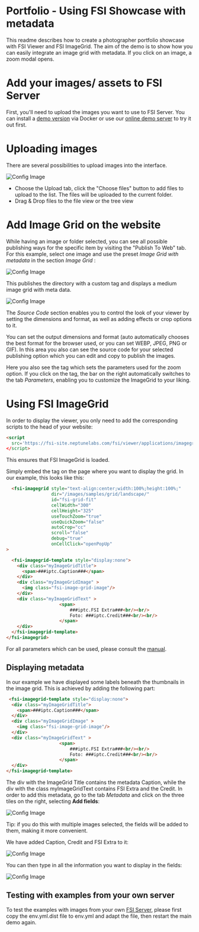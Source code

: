 # Portfolio - Using FSI Showcase with metadata

This readme describes how to create a photographer portfolio showcase with FSI Viewer and FSI ImageGrid.
The aim of the demo is to show how you can easily integrate an image grid with metadata. If you click on an
image, a zoom modal opens.

# Add your images/ assets to FSI Server

First, you'll need to upload the images you want to use to FSI Server.
You can install a [demo version](https://www.neptunelabs.com/get/) via Docker or use our [online demo server](https://demo.fsi-server.com/fsi/interface/) to try it out first.

# Uploading images

There are several possibilities to upload images into the interface.

![Config Image](readme-portfolio.png)

- Choose the Upload tab, click the "Choose files" button to add files to upload to the list. The files will be uploaded to the current folder.
- Drag & Drop files to the file view or the tree view

# Add Image Grid on the website

While having an image or folder selected, you can see all possible publishing ways for the specific item by visiting the "Publish To Web" tab.
For this example, select one image and use the preset *Image Grid with metadata* in the section *Image Grid* :

![Config Image](readme-portfolio-1.png)

This publishes the directory with a custom <fsi-imagegrid> tag and displays a medium image grid with meta data.


![Config Image](readme-portfolio-2.png)

The *Source Code* section enables you to control the look of your viewer by setting the dimensions and format, as well as adding effects or crop options to it.

You can set the output dimensions and format (auto automatically chooses the best format for the browser used, or you can set WEBP, JPEG, PNG or GIF).
In this area you also can see the source code for your selected publishing option which you can edit and copy to publish the images.

Here you also see the <fsi-imagegrid> tag which sets the parameters used for the zoom option.
If you click on the tag, the bar on the right automatically switches to the tab *Parameters*, enabling you to customize the ImageGrid to your liking.

# Using FSI ImageGrid

In order to display the viewer, you only need to add the corresponding scripts
to the head of your website:

```html
<script
  src='https://fsi-site.neptunelabs.com/fsi/viewer/applications/imagegrid/js/fsiimagegrid.js'
</script>
```
This ensures that FSI ImageGrid is loaded.

Simply embed the <fsi-imagegrid> tag on the page where you want to display the grid.
In our example, this looks like this:

```html
  <fsi-imagegrid style="text-align:center;width:100%;height:100%;"
                 dir="/images/samples/grid/landscape/"
                 id="fsi-grid-fit"
                 cellWidth="300"
                 cellHeight="325"
                 useTouchZoom="true"
                 useQuickZoom="false"
                 autoCrop="cc"
                 scroll="false"
                 debug="true"
                 onCellClick="openPopUp"
>

  <fsi-imagegrid-template style="display:none">
    <div class="myImageGridTitle">
      <span>###iptc.Caption###</span>
    </div>
    <div class="myImageGridImage" >
      <img class="fsi-image-grid-image"/>
    </div>
    <div class="myImageGridText" >
					<span>
						###iptc.FSI Extra###<br/><br/>
						Foto: ###iptc.Credit###<br/><br/>
					</span>
    </div>
  </fsi-imagegrid-template>
</fsi-imagegrid>
```

For all parameters which can be used, please consult the [manual](https://docs.neptunelabs.com/fsi-viewer/latest/fsi-viewer).

## Displaying metadata

In our example we have displayed some labels beneath the thumbnails in the image grid.
This is achieved by adding the following part:

```html
 <fsi-imagegrid-template style="display:none">
  <div class="myImageGridTitle">
    <span>###iptc.Caption###</span>
  </div>
  <div class="myImageGridImage" >
    <img class="fsi-image-grid-image"/>
  </div>
  <div class="myImageGridText" >
					<span>
						###iptc.FSI Extra###<br/><br/>
						Foto: ###iptc.Credit###<br/><br/>
					</span>
  </div>
</fsi-imagegrid-template>
```

The div with the ImageGrid Title contains the metadata Caption, while the div with the class myImageGridText contains FSI Extra and the Credit.
In order to add this metadata, go to the tab *Metadata* and click on the three tiles on the right, selecting **Add fields**:

![Config Image](readme-portfolio-3.png)

Tip: if you do this with multiple images selected, the fields will be added to them, making it more convenient.

We have added Caption, Credit and FSI Extra to it:

![Config Image](readme-portfolio-4.png)

You can then type in all the information you want to display in the fields:

![Config Image](readme-portfolio-5.png)

## Testing with examples from your own server

To test the examples with images from your own [FSI Server](https://www.neptunelabs.com/fsi-server/), please first copy the env.yml.dist file to env.yml and adapt the file, then restart the main demo again.
